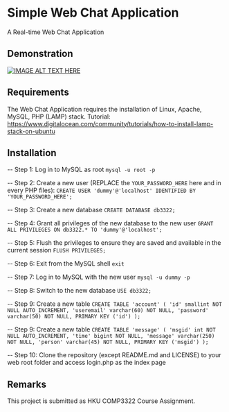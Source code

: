 # Simple Web Chat Application
A Real-time Web Chat Application

## Demonstration
[![IMAGE ALT TEXT HERE](https://img.youtube.com/vi/ZsvgQs7Chd0/0.jpg)](https://www.youtube.com/watch?v=ZsvgQs7Chd0)

## Requirements
The Web Chat Application requires the installation of Linux, Apache, MySQL, PHP (LAMP) stack.
Tutorial: https://www.digitalocean.com/community/tutorials/how-to-install-lamp-stack-on-ubuntu

## Installation
-- Step 1: Log in to MySQL as root
`mysql -u root -p`

-- Step 2: Create a new user (REPLACE the `YOUR_PASSWORD_HERE` here and in every PHP files):
`CREATE USER 'dummy'@'localhost' IDENTIFIED BY 'YOUR_PASSWORD_HERE';`

-- Step 3: Create a new database
`CREATE DATABASE db3322;`

-- Step 4: Grant all privileges of the new database to the new user
`GRANT ALL PRIVILEGES ON db3322.* TO 'dummy'@'localhost';`

-- Step 5: Flush the privileges to ensure they are saved and available in the current session
`FLUSH PRIVILEGES;`

-- Step 6: Exit from the MySQL shell
`exit`

-- Step 7: Log in to MySQL with the new user
`mysql -u dummy -p`

-- Step 8: Switch to the new database
`USE db3322;`

-- Step 9: Create a new table
`CREATE TABLE 'account' (
 'id' smallint NOT NULL AUTO_INCREMENT,
 'useremail' varchar(60) NOT NULL,
 'password' varchar(50) NOT NULL,
 PRIMARY KEY ('id')
);`

-- Step 9: Create a new table
`CREATE TABLE 'message' (
 'msgid' int NOT NULL AUTO_INCREMENT,
 'time' bigint NOT NULL,
 'message' varchar(250) NOT NULL,
 'person' varchar(45) NOT NULL,
 PRIMARY KEY ('msgid')
);`

-- Step 10: Clone the repository (except README.md and LICENSE) to your web root folder and access login.php as the index page

## Remarks
This project is submitted as HKU COMP3322 Course Assignment.
